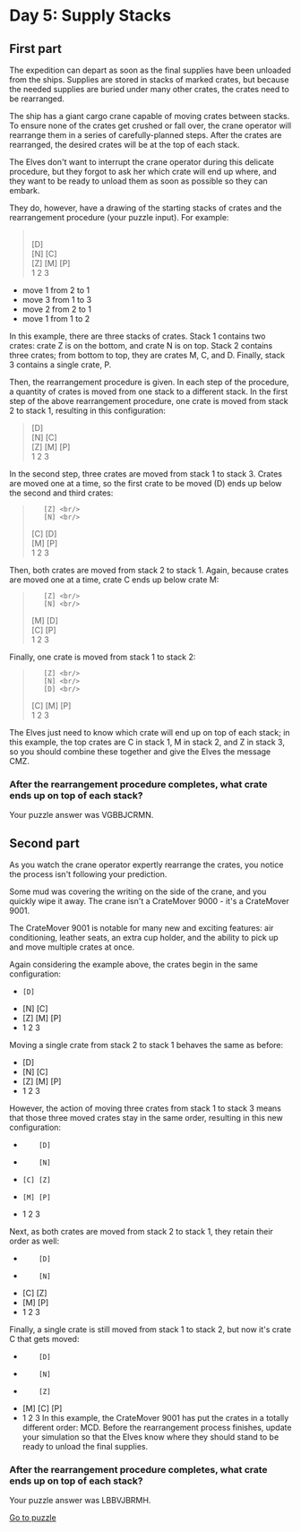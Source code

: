 # Day 5: Supply Stacks

## First part

The expedition can depart as soon as the final supplies have been unloaded from the ships. Supplies are stored in stacks of marked crates, but because the needed supplies are buried under many other crates, the crates need to be rearranged.

The ship has a giant cargo crane capable of moving crates between stacks. To ensure none of the crates get crushed or fall over, the crane operator will rearrange them in a series of carefully-planned steps. After the crates are rearranged, the desired crates will be at the top of each stack.

The Elves don't want to interrupt the crane operator during this delicate procedure, but they forgot to ask her which crate will end up where, and they want to be ready to unload them as soon as possible so they can embark.

They do, however, have a drawing of the starting stacks of crates and the rearrangement procedure (your puzzle input). For example:
> <br/>
>    [D]     <br/>
>[N] [C]     <br/>
>[Z] [M] [P] <br/>
> 1   2   3  <br/>

- move 1 from 2 to 1
- move 3 from 1 to 3
- move 2 from 2 to 1
- move 1 from 1 to 2

In this example, there are three stacks of crates. Stack 1 contains two crates: crate Z is on the bottom, and crate N is on top. Stack 2 contains three crates; from bottom to top, they are crates M, C, and D. Finally, stack 3 contains a single crate, P.

Then, the rearrangement procedure is given. In each step of the procedure, a quantity of crates is moved from one stack to a different stack. In the first step of the above rearrangement procedure, one crate is moved from stack 2 to stack 1, resulting in this configuration:
>[D]         <br/>
>[N] [C]     <br/>
>[Z] [M] [P] <br/>
> 1   2   3  <br/>

In the second step, three crates are moved from stack 1 to stack 3. Crates are moved one at a time, so the first crate to be moved (D) ends up below the second and third crates:
>        [Z] <br/>
>        [N] <br/>
>    [C] [D] <br/>
>    [M] [P] <br/>
> 1   2   3  <br/>

Then, both crates are moved from stack 2 to stack 1. Again, because crates are moved one at a time, crate C ends up below crate M:
>        [Z] <br/>
>        [N] <br/>
>[M]     [D] <br/>
>[C]     [P] <br/>
> 1   2   3  <br/>

Finally, one crate is moved from stack 1 to stack 2:
>        [Z] <br/>
>        [N] <br/>
>        [D] <br/>
>[C] [M] [P] <br/>
> 1   2   3  <br/>

The Elves just need to know which crate will end up on top of each stack; in this example, the top crates are C in stack 1, M in stack 2, and Z in stack 3, so you should combine these together and give the Elves the message CMZ.

### After the rearrangement procedure completes, what crate ends up on top of each stack?
Your puzzle answer was VGBBJCRMN.

## Second part

As you watch the crane operator expertly rearrange the crates, you notice the process isn't following your prediction.

Some mud was covering the writing on the side of the crane, and you quickly wipe it away. The crane isn't a CrateMover 9000 - it's a CrateMover 9001.

The CrateMover 9001 is notable for many new and exciting features: air conditioning, leather seats, an extra cup holder, and the ability to pick up and move multiple crates at once.

Again considering the example above, the crates begin in the same configuration:
-     [D]    
- [N] [C]    
- [Z] [M] [P]
-  1   2   3 

Moving a single crate from stack 2 to stack 1 behaves the same as before:
- [D]        
- [N] [C]    
- [Z] [M] [P]
-  1   2   3 

However, the action of moving three crates from stack 1 to stack 3 means that those three moved crates stay in the same order, resulting in this new configuration:
-         [D]
-         [N]
-     [C] [Z]
-     [M] [P]
-  1   2   3

Next, as both crates are moved from stack 2 to stack 1, they retain their order as well:
-         [D]
-         [N]
- [C]     [Z]
- [M]     [P]
-  1   2   3

Finally, a single crate is still moved from stack 1 to stack 2, but now it's crate C that gets moved:
-         [D]
-         [N]
-         [Z]
- [M] [C] [P]
-  1   2   3
In this example, the CrateMover 9001 has put the crates in a totally different order: MCD.
Before the rearrangement process finishes, update your simulation so that the Elves know where they should stand to be ready to unload the final supplies. 

### After the rearrangement procedure completes, what crate ends up on top of each stack?
Your puzzle answer was LBBVJBRMH.

[Go to puzzle](https://adventofcode.com/2022/day/5)